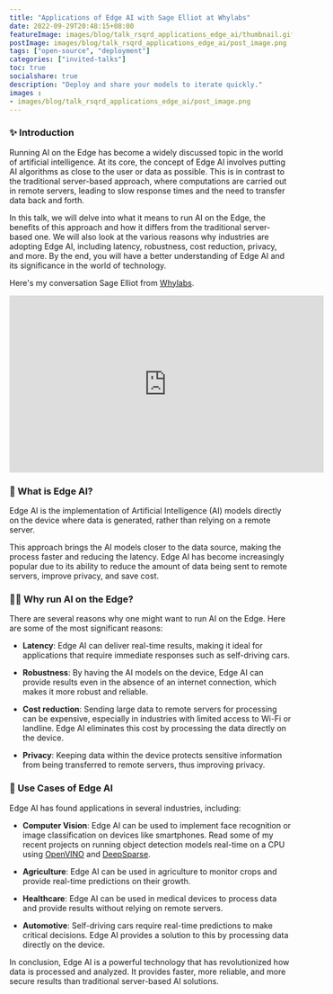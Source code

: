 ```yaml
---
title: "Applications of Edge AI with Sage Elliot at Whylabs"
date: 2022-09-29T20:48:15+08:00
featureImage: images/blog/talk_rsqrd_applications_edge_ai/thumbnail.gif
postImage: images/blog/talk_rsqrd_applications_edge_ai/post_image.png
tags: ["open-source", "deployment"]
categories: ["invited-talks"]
toc: true
socialshare: true
description: "Deploy and share your models to iterate quickly."
images : 
- images/blog/talk_rsqrd_applications_edge_ai/post_image.png
---
```


### ✨ Introduction

Running AI on the Edge has become a widely discussed topic in the world of artificial intelligence. At its core, the concept of Edge AI involves putting AI algorithms as close to the user or data as possible. This is in contrast to the traditional server-based approach, where computations are carried out in remote servers, leading to slow response times and the need to transfer data back and forth. 

In this talk, we will delve into what it means to run AI on the Edge, the benefits of this approach and how it differs from the traditional server-based one. We will also look at the various reasons why industries are adopting Edge AI, including latency, robustness, cost reduction, privacy, and more. By the end, you will have a better understanding of Edge AI and its significance in the world of technology.


<!-- Edge AI refers to the deployment of artificial intelligence algorithms and models at the edge of the network, closer to the source of data, rather than in a centralized cloud or data center. This allows for real-time analysis and decision making without the latency and bandwidth limitations of sending data back and forth to a central location. 

Edge AI is important because it enables IoT devices, such as cameras and sensors, to process data locally and respond quickly to changing conditions without relying on a constant connection to the cloud. This can lead to improved efficiency, security, and privacy, as well as enabling new use cases for AI in areas such as autonomous vehicles and industrial control systems. -->

Here's my conversation Sage Elliot from [Whylabs](https://whylabs.ai/).

<iframe width="560" height="315" src="https://www.youtube-nocookie.com/embed/JD0wQK2agSs" title="YouTube video player" frameborder="0" allow="accelerometer; autoplay; clipboard-write; encrypted-media; gyroscope; picture-in-picture; web-share" allowfullscreen></iframe>

### 🤖 What is Edge AI?
Edge AI is the implementation of Artificial Intelligence (AI) models directly on the device where data is generated, rather than relying on a remote server. 

This approach brings the AI models closer to the data source, making the process faster and reducing the latency. Edge AI has become increasingly popular due to its ability to reduce the amount of data being sent to remote servers, improve privacy, and save cost.

### 🏋️‍♀️ Why run AI on the Edge?
There are several reasons why one might want to run AI on the Edge. Here are some of the most significant reasons:

- **Latency**: Edge AI can deliver real-time results, making it ideal for applications that require immediate responses such as self-driving cars.

- **Robustness**: By having the AI models on the device, Edge AI can provide results even in the absence of an internet connection, which makes it more robust and reliable.

- **Cost reduction**: Sending large data to remote servers for processing can be expensive, especially in industries with limited access to Wi-Fi or landline. Edge AI eliminates this cost by processing the data directly on the device.

- **Privacy**: Keeping data within the device protects sensitive information from being transferred to remote servers, thus improving privacy.

### 💫 Use Cases of Edge AI
Edge AI has found applications in several industries, including:

+ **Computer Vision**: Edge AI can be used to implement face recognition or image classification on devices like smartphones. Read some of my recent projects on running object detection models real-time on a CPU using [OpenVINO](../../portfolio/how_to_10x_your_od_model_and_deploy_50fps_cpu/) and [DeepSparse](../../portfolio/supercharging_yolov5_180_fps_cpu/).

+ **Agriculture**: Edge AI can be used in agriculture to monitor crops and provide real-time predictions on their growth.

+ **Healthcare**: Edge AI can be used in medical devices to process data and provide results without relying on remote servers.

+ **Automotive**: Self-driving cars require real-time predictions to make critical decisions. Edge AI provides a solution to this by processing data directly on the device.

In conclusion, Edge AI is a powerful technology that has revolutionized how data is processed and analyzed. It provides faster, more reliable, and more secure results than traditional server-based AI solutions.